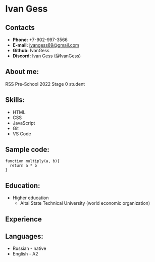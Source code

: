 # Ivan Gess

## Contacts

* **Phone:** +7-902-997-3566
* **E-mail:** ivangess89@gmail.com
* **Github:** IvanGess
* **Discord:** Ivan Gess (@IvanGess)

## About me:

RSS Pre-School 2022 Stage 0 student

## Skills:

* HTML
* CSS
* JavaScript
* Git
* VS Code

## Sample code:

```
function multiply(a, b){
  return a * b
}
```

## Education:

* Higher education
	* Altai State Technical University (world economic organization)

## Experience

## Languages:

* Russian - native
* English - A2